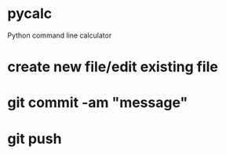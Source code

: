 # pycalc
Python command line calculator


# create new file/edit existing file
# git commit -am "message"
# git push 

